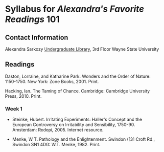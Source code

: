 # Syllabus for *Alexandra's Favorite Readings* 101

## Contact Information

Alexandra Sarkozy
[Undergraduate Library](https://library.wayne.edu), 3rd Floor
Wayne State University

## Readings

Daston, Lorraine, and Katharine Park. Wonders and the Order of Nature: 1150-1750. New York: Zone Books, 2001. Print.

Hacking, Ian. The Taming of Chance. Cambridge: Cambridge University Press, 2010. Print.

### Week 1

- Steinke, Hubert. Irritating Experiments: Haller's Concept and the European Controversy on Irritability and Sensibility, 1750-90. Amsterdam: Rodopi, 2005. Internet resource.

- Menke, W T. Pathology and the Enlightenment. Swindon ([31 Croft Rd., Swindon SN1 4DG: W.T. Menke, 1982. Print.





